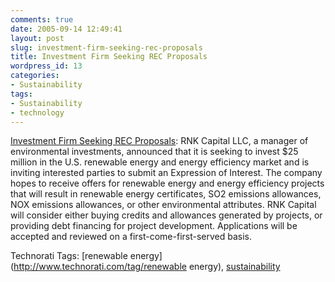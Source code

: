 ```yaml
---
comments: true
date: 2005-09-14 12:49:41
layout: post
slug: investment-firm-seeking-rec-proposals
title: Investment Firm Seeking REC Proposals
wordpress_id: 13
categories:
- Sustainability
tags:
- Sustainability
- technology
---
```


[Investment Firm Seeking REC Proposals](http://www.eere.energy.gov/greenpower/news/news_template.shtml?id=1079):
RNK Capital LLC, a manager of environmental investments, announced that it is seeking to invest $25 million in the U.S. renewable energy and energy efficiency market and is inviting interested parties to submit an Expression of Interest. The company hopes to receive offers for renewable energy and energy efficiency projects that will result in renewable energy certificates, SO2 emissions allowances, NOX emissions allowances, or other environmental attributes. RNK Capital will consider either buying credits and allowances generated by projects, or providing debt financing for project development. Applications will be accepted and reviewed on a first-come-first-served basis. 


Technorati Tags: [renewable energy](http://www.technorati.com/tag/renewable energy), [sustainability](http://www.technorati.com/tag/sustainability)
